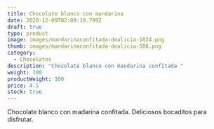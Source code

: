 ```yaml
---
title: Chocolate blanco con mandarina
date: 2020-12-09T02:09:19.799Z
draft: true
type: product
image: images/mandarinaconfitada-dealicia-1024.png
thumb: images/mandarinaconfitada-dealicia-586.png
category:
  - Chocolates
description: "Chocolate blanco con mandarina confitada "
weight: 100
productWeight: 100
price: 4.5
stock: true
---
```

Chocolate blanco con madarina confitada. Deliciosos bocaditos para disfrutar.